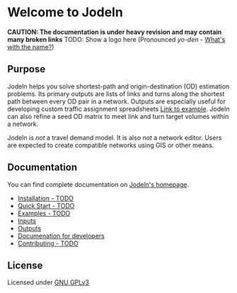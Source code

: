 # Welcome to Jodeln
**CAUTION: The documentation is under heavy revision and may contain many broken links**
TODO: Show a logo here
(Pronounced *yo-den* - [What's with the name?](https://mdeamico.github.io/jodeln/index.html#what-s-with-the-name))

## Purpose
Jodeln helps you solve shortest-path and origin-destination (OD) estimation problems.
Its primary outputs are lists of links and turns along the shortest path between every OD pair in a network.
Outputs are especially useful for developing custom traffic assignment spreadsheets [Link to example](#).
Jodeln can also refine a seed OD matrix to meet link and turn target volumes within a network.

Jodeln *is not* a travel demand model.
It is also *not* a network editor.
Users are expected to create compatible networks using GIS or other means.

## Documentation
You can find complete documentation on [Jodeln's homepage](https://mdeamico.github.io/jodeln/).

- [Installation - TODO](https://mdeamico.github.io/jodeln/installation.html)
- [Quick Start - TODO](https://mdeamico.github.io/jodeln/quick_start.html)
- [Examples - TODO](#)
- [Inputs](https://mdeamico.github.io/jodeln/inputs.html)
- [Outputs](https://mdeamico.github.io/jodeln/outputs.html)
- [Documenation for developers](https://mdeamico.github.io/jodeln/modules.html)
- [Contributing - TODO](#)

## License
Licensed under [GNU GPLv3](#)

